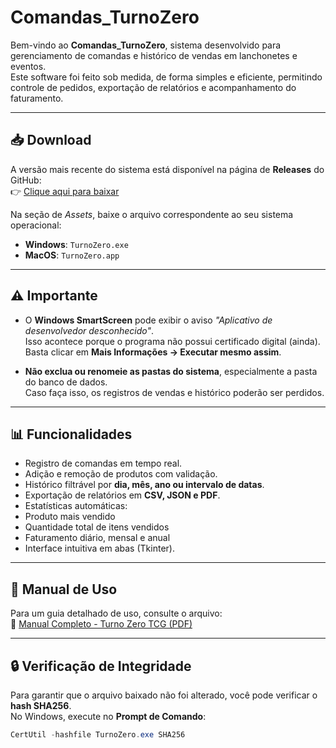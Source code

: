 # Comandas_TurnoZero

Bem-vindo ao **Comandas_TurnoZero**, sistema desenvolvido para gerenciamento de comandas e histórico de vendas em lanchonetes e eventos.  
Este software foi feito sob medida, de forma simples e eficiente, permitindo controle de pedidos, exportação de relatórios e acompanhamento do faturamento.

---

## 📥 Download

A versão mais recente do sistema está disponível na página de **Releases** do GitHub:  
👉 [Clique aqui para baixar]([https://github.com/SEU_USUARIO/turno-zero-app/releases](https://github.com/Guardian-Eatos01/Comandas_TurnoZero/releases/tag/v1.0.0))

Na seção de *Assets*, baixe o arquivo correspondente ao seu sistema operacional:

- **Windows**: `TurnoZero.exe`  
- **MacOS**: `TurnoZero.app` 

---

## ⚠️ Importante

- O **Windows SmartScreen** pode exibir o aviso *"Aplicativo de desenvolvedor desconhecido"*.  
  Isso acontece porque o programa não possui certificado digital (ainda).  
  Basta clicar em **Mais Informações → Executar mesmo assim**.  

- **Não exclua ou renomeie as pastas do sistema**, especialmente a pasta do banco de dados.  
  Caso faça isso, os registros de vendas e histórico poderão ser perdidos.  

---

## 📊 Funcionalidades

- Registro de comandas em tempo real.
- Adição e remoção de produtos com validação.
- Histórico filtrável por **dia, mês, ano ou intervalo de datas**.
- Exportação de relatórios em **CSV, JSON e PDF**.
- Estatísticas automáticas:
- Produto mais vendido
- Quantidade total de itens vendidos
- Faturamento diário, mensal e anual
- Interface intuitiva em abas (Tkinter).

---

## 📖 Manual de Uso

Para um guia detalhado de uso, consulte o arquivo:  
📄 [Manual Completo - Turno Zero TCG (PDF)](https://github.com/Guardian-Eatos01/Comandas_TurnoZero/releases/download/v1.0.0/Manual_Usuario_TurnoZeroTCG.pdf)

---

## 🔒 Verificação de Integridade

Para garantir que o arquivo baixado não foi alterado, você pode verificar o **hash SHA256**.  
No Windows, execute no **Prompt de Comando**:

```powershell
CertUtil -hashfile TurnoZero.exe SHA256
